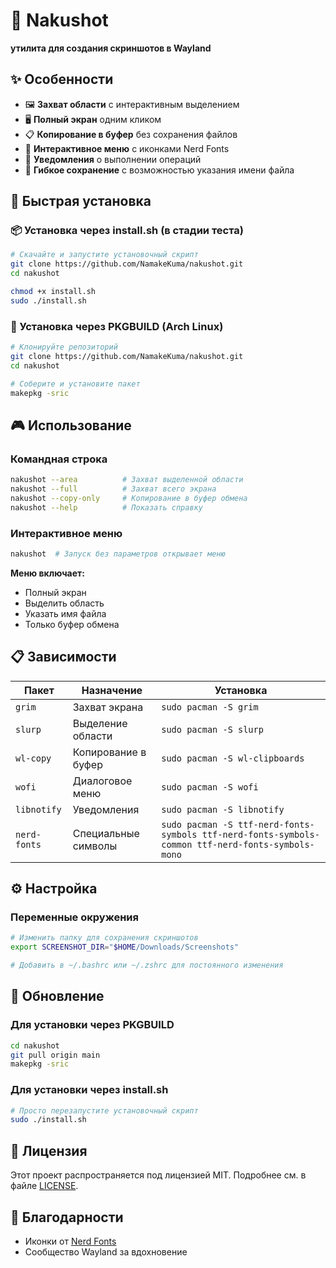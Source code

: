 # 🎯 Nakushot

**утилита для создания скриншотов в Wayland**

## ✨ Особенности

- 🖼️ **Захват области** с интерактивным выделением
- 🖥️ **Полный экран** одним кликом
- 📋 **Копирование в буфер** без сохранения файлов
- 🎨 **Интерактивное меню** с иконками Nerd Fonts
- 🔔 **Уведомления** о выполнении операций
- 📁 **Гибкое сохранение** с возможностью указания имени файла

## 🚀 Быстрая установка

### 📦 Установка через install.sh (в стадии теста)

```bash
# Скачайте и запустите установочный скрипт
git clone https://github.com/NamakeKuma/nakushot.git
cd nakushot

chmod +x install.sh
sudo ./install.sh
```

### 🐧 Установка через PKGBUILD (Arch Linux)

```bash
# Клонируйте репозиторий
git clone https://github.com/NamakeKuma/nakushot.git
cd nakushot

# Соберите и установите пакет
makepkg -sric
```

## 🎮 Использование

### Командная строка
```bash
nakushot --area          # Захват выделенной области
nakushot --full          # Захват всего экрана
nakushot --copy-only     # Копирование в буфер обмена
nakushot --help          # Показать справку
```

### Интерактивное меню
```bash
nakushot  # Запуск без параметров открывает меню
```

**Меню включает:**
- Полный экран
- Выделить область  
- Указать имя файла
- Только буфер обмена

## 📋 Зависимости

| Пакет | Назначение | Установка |
|-------|------------|-----------|
| `grim` | Захват экрана | `sudo pacman -S grim` |
| `slurp` | Выделение области | `sudo pacman -S slurp` |
| `wl-copy` | Копирование в буфер | `sudo pacman -S wl-clipboards` |
| `wofi` | Диалоговое меню | `sudo pacman -S wofi` |
| `libnotify` | Уведомления | `sudo pacman -S libnotify` |
| `nerd-fonts` | Специальные символы | `sudo pacman -S ttf-nerd-fonts-symbols ttf-nerd-fonts-symbols-common ttf-nerd-fonts-symbols-mono` |

## ⚙️ Настройка

### Переменные окружения
```bash
# Изменить папку для сохранения скриншотов
export SCREENSHOT_DIR="$HOME/Downloads/Screenshots"

# Добавить в ~/.bashrc или ~/.zshrc для постоянного изменения
```

## 🔄 Обновление

### Для установки через PKGBUILD
```bash
cd nakushot
git pull origin main
makepkg -sric
```

### Для установки через install.sh
```bash
# Просто перезапустите установочный скрипт
sudo ./install.sh
```

## 📜 Лицензия

Этот проект распространяется под лицензией MIT. Подробнее см. в файле [LICENSE](LICENSE).

## 🙏 Благодарности
- Иконки от [Nerd Fonts](https://www.nerdfonts.com/)
- Сообщество Wayland за вдохновение
